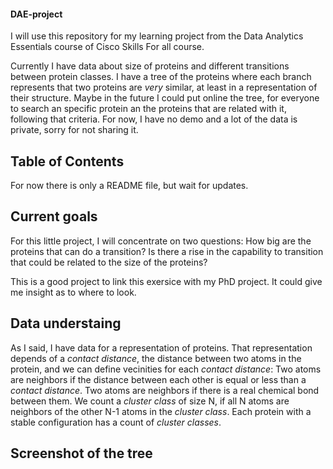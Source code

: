 #### DAE-project

I will use this repository for my learning project from the Data Analytics Essentials course of Cisco Skills For all course.

Currently I have data about size of proteins and different transitions between protein classes.
I have a tree of the proteins where each branch represents that two proteins are _very_ similar, at least in a representation of their structure.
Maybe in the future I could put online the tree, for everyone to search an specific protein an the proteins that are related with it, following that criteria.
For now, I have no demo and a lot of the data is private, sorry for not sharing it.

## Table of Contents
For now there is only a README file, but wait for updates.

## Current goals

For this little project, I will concentrate on two questions:
How big are the proteins that can do a transition?
Is there a rise in the capability to transition that could be related to the size of the proteins?

This is a good project to link this exersice with my PhD project. It could give me insight as to where to look.

## Data understaing

As I said, I have data for a representation of proteins. That representation depends of a _contact distance_, the distance between two atoms in the protein, and we can define vecinities for each _contact distance_:
Two atoms are neighbors if the distance between each other is equal or less than a _contact distance_.
Two atoms are neighbors if there is a real chemical bond between them.
We count a _cluster class_ of size N, if all N atoms are neighbors of the other N-1 atoms in the _cluster class_.
Each protein with a stable configuration has a count of _cluster classes_.

## Screenshot of the tree
